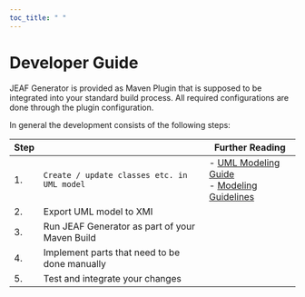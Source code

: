 ```yaml
---
toc_title: " "
---
```


# Developer Guide

JEAF Generator is provided as Maven Plugin that is supposed to be integrated into your standard build process. All required configurations are done through the plugin configuration.

In general the development consists of the following steps:

| Step |                                                | Further Reading                                                             |
| ---- | ---------------------------------------------- | --------------------------------------------------------------------------- |
| 1.   | `Create / update classes etc. in UML model`      | - [UML Modeling Guide](../uml-modeling-guide)<br/>- [Modeling Guidelines]() |
| 2.   | Export UML model to XMI                        |                                                                             |
| 3.   | Run JEAF Generator as part of your Maven Build |                                                                             |
| 4.   | Implement parts that need to be done manually  |                                                                             |
| 5.   | Test and integrate your changes                |                                                                             |